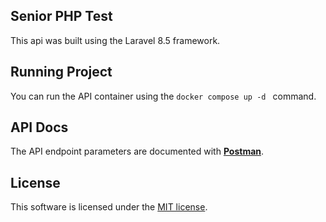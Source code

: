 ## Senior PHP Test
This api was built using the Laravel 8.5 framework.

## Running Project
You can run the API container using the ``docker compose up -d `` command.

## API Docs

The API endpoint parameters are documented with **[Postman](https://vehikl.com/)**.

## License

This software is licensed under the [MIT license](https://documenter.getpostman.com/view/4574071/UUxwBorN).

